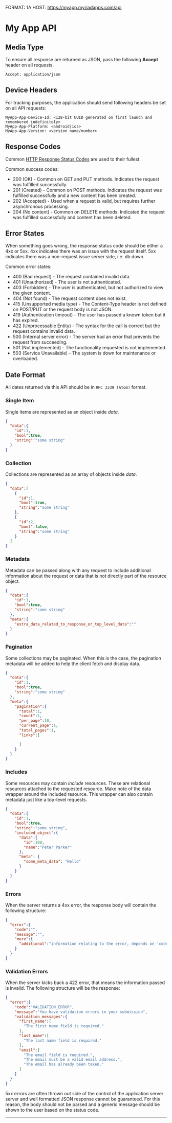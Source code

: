 FORMAT: 1A
HOST: https://myapp.myriadapps.com/api

# My App API

## Media Type
To ensure all response are returned as JSON, pass the following **Accept** header on all requests.
```
Accept: application/json
```

## Device Headers
For tracking purposes, the application should send following headers be set on all API requests:
```
MyApp-App-Device-Id: <128-bit UUID generated on first launch and remembered indefinitely>
MyApp-App-Platform: <android|ios>
MyApp-App-Version: <version name/number>
```

## Response Codes
Common [HTTP Response Status Codes](https://github.com/for-GET/know-your-http-well/blob/master/status-codes.md) are used to their fullest.

Common success codes:
 * 200 (OK) - Common on GET and PUT methods. Indicates the request was fulfilled successfully.
 * 201 (Created) - Common on POST methods. Indicates the request was fulfilled successfully and a new content has been created.
 * 202 (Accepted) - Used when a request is valid, but requires further asynchronous processing.
 * 204 (No content) - Common on DELETE methods. Indicated the request was fulfilled successfully and content has been deleted.

## Error States
When something goes wrong, the response status code should be either a 4xx or 5xx. 
4xx indicates there was an issue with the request itself.
5xx indicates there was a non-request issue server side, i.e. db down.

Common error states:
 * 400 (Bad request) - The request contained invalid data.
 * 401 (Unauthorized) -  The user is not authenticated.
 * 403 (Forbidden) - The user is authenticated, but not authorized to view the given content.
 * 404 (Not found) - The request content does not exist.
 * 415 (Unsupported media type) - The Content-Type header is not defined on POST/PUT or the request body is not JSON.
 * 419 (Authentication timeout) - The user has passed a known token but it has expired.
 * 422 (Unprocessable Entity) - The syntax for the call is correct but the request contains invalid data.
 * 500 (Internal server error) - The server had an error that prevents the request from succeeding.
 * 501 (Not implemented) - The functionality requested is not implemented.
 * 503 (Service Unavailable) - The system is down for maintenance or overloaded.

## Date Format
All dates returned via this API should be in `RFC 3339 (Atom)` format.

### Single Item
Single items are represented as an object inside _data_.

```json
{
  "data":{
    "id":1,
    "bool":true,
    "string":"some string"
  }
}
```

### Collection
Collections are represented as an array of objects inside _data_.

```json
{
  "data":[
    {
      "id":1,
      "bool":true,
      "string":"some string"
    },
    {
      "id":2,
      "bool":false,
      "string":"some string"
    }
  ]
}
```

### Metadata
Metadata can be passed along with any request to include additional information about the request or data that is not
directly part of the resource object.

```json
{
  "data":{
    "id":1,
    "bool":true,
    "string":"some string"
  },
  "meta":{
    "extra_data_related_to_response_or_top_level_data":""
  }
}
```


### Pagination
Some collections may be paginated. When this is the case, the pagination metadata will be added to help the client
fetch and display data.

```json
{
  "data":{
    "id":1,
    "bool":true,
    "string":"some string"
  },
  "meta":{
    "pagination":{
      "total":1,
      "count":1,
      "per_page":10,
      "current_page":1,
      "total_pages":1,
      "links":[

      ]
    }
  }
}
```

### Includes
Some resources may contain _include_ resources. These are relational resources attached to the requested resource. Make
note of the data wrapper around the included resource. This wrapper can also contain metadata just like a top-level requests.

```json
{
  "data":{
    "id":1,
    "bool":true,
    "string":"some string",
    "included_object":{
      "data":{
        "id":100,
        "name":"Peter Parker"
      },
      "meta": {
        "some_meta_data": "Hello"
      }
    }
  }
}
```

### Errors
When the server returns a 4xx error, the response body will contain the following structure:

```json
{
  "error":{
    "code":"",
    "message":"",
    "more":{
      "additional":"information relating to the error, depends on 'code'"
    }
  }
}
```

### Validation Errors
When the server kicks back a 422 error, that means the information passed is invalid.  The following structure will be
the response:

```json
{
  "error":{
    "code":"VALIDATION_ERROR",
    "message":"You have validation errors in your submission",
    "validation_messages":{
      "first_name":[
        "The first name field is required."
      ],
      "last_name":[
        "The last name field is required."
      ],
      "email":[
        "The email field is required.",
        "The email must be a valid email address.",
        "The email has already been taken."
      ]
    }
  }
}
```

5xx errors are often thrown out side of the control of the application server server and well formatted JSON response cannot be guaranteed. 
For this reason, the body should not be parsed and a generic message should be shown to the user based on the status code.

-----------------------------------------------------------------

<!-- include(authorization.md) -->
<!-- include(products.md) -->
<!-- include(dataStructures.md) -->
